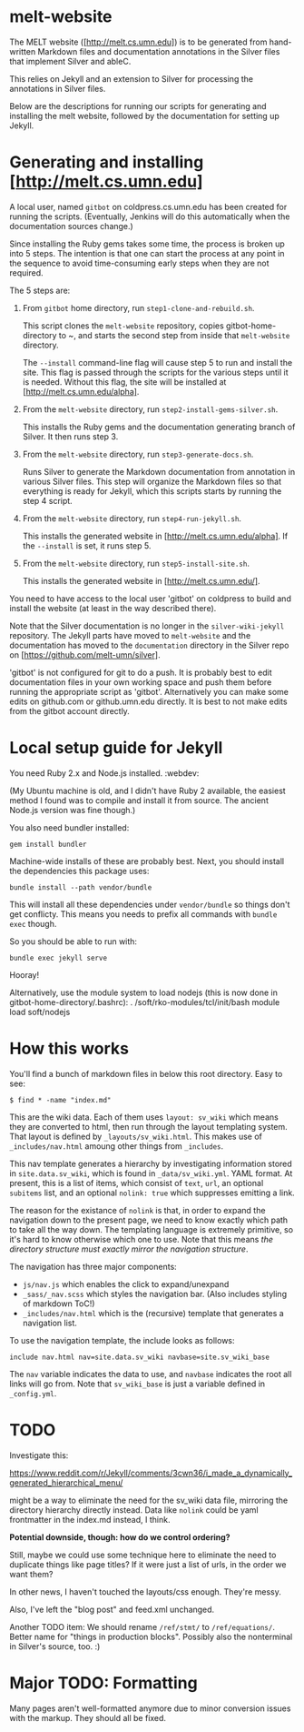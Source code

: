 # melt-website

The MELT website ([http://melt.cs.umn.edu]) is to be generated from
hand-written Markdown files and documentation annotations in the
Silver files that implement Silver and ableC.

This relies on Jekyll and an extension to Silver for processing the
annotations in Silver files.  

Below are the descriptions for running our scripts for generating and
installing the melt website, followed by the documentation for setting
up Jekyll.

# Generating and installing [http://melt.cs.umn.edu]

A local user, named ``gitbot`` on coldpress.cs.umn.edu has been created for
running the scripts.  (Eventually, Jenkins will do this automatically
when the documentation sources change.)

Since installing the Ruby gems takes some time, the process is broken
up into 5 steps.  The intention is that one can start the process at
any point in the sequence to avoid time-consuming early steps when
they are not required.

The 5 steps are:

1. From ``gitbot`` home directory, run ``step1-clone-and-rebuild.sh``.

   This script  clones the ``melt-website`` repository, copies
   gitbot-home-directory to ~,  and starts the second step from inside
   that ``melt-website`` directory.

   The ``--install`` command-line flag will cause step 5 to run and
   install the site.  This flag is passed through the scripts for the
   various steps until it is needed. Without this flag, the site will be
   installed at [http://melt.cs.umn.edu/alpha].

2. From the ``melt-website`` directory, run ``step2-install-gems-silver.sh``. 

   This installs the Ruby gems and the documentation generating branch
   of Silver.  It then runs step 3.

3. From the ``melt-website`` directory, run ``step3-generate-docs.sh``. 

   Runs Silver to generate the Markdown documentation from annotation
   in various Silver files.  This step will organize the Markdown
   files so that everything is ready for Jekyll, which this scripts
   starts by running the step 4 script.

4. From the ``melt-website`` directory, run ``step4-run-jekyll.sh``. 

   This installs the generated website in
   [http://melt.cs.umn.edu/alpha].  If the
   ``--install`` is set, it runs step 5.

5. From the ``melt-website`` directory, run ``step5-install-site.sh``. 

   This installs the generated website in
   [http://melt.cs.umn.edu/].

You need to have access to the local user 'gitbot' on coldpress to build and install the website (at least in the way described there).

Note that the Silver documentation is no longer in the `silver-wiki-jekyll` repository.  The Jekyll parts have moved to `melt-website` and the documentation has moved to the `documentation` directory in the Silver repo on [https://github.com/melt-umn/silver].

'gitbot' is not configured for git to do a push.  It is probably best to edit documentation files in your own working space and push them before running the appropriate script as 'gitbot'.  Alternatively you can make some edits on github.com or github.umn.edu directly.  It is best to not make edits from the gitbot account directly.
  

# Local setup guide for Jekyll

You need Ruby 2.x and Node.js installed. :webdev:

(My Ubuntu machine is old, and I didn't have Ruby 2 available, the easiest method I found was to compile and install it from source. The ancient Node.js version was fine though.)

You also need bundler installed:

    gem install bundler

Machine-wide installs of these are probably best. Next, you should install the dependencies this package uses:

    bundle install --path vendor/bundle

This will install all these dependencies under `vendor/bundle` so things don't get conflicty. This means you needs to prefix all commands with `bundle exec` though.

So you should be able to run with:

    bundle exec jekyll serve

Hooray!

Alternatively, use the module system to load nodejs (this is now done in
gitbot-home-directory/.bashrc):
    . /soft/rko-modules/tcl/init/bash
    module load soft/nodejs

# How this works

You'll find a bunch of markdown files in below this root directory. Easy to see:

    $ find * -name "index.md"

This are the wiki data. Each of them uses `layout: sv_wiki` which means they are converted to html, then run through the layout templating system. That layout is defined by `_layouts/sv_wiki.html`. This makes use of `_includes/nav.html` amoung other things from `_includes`.

This nav template generates a hierarchy by investigating information stored in `site.data.sv_wiki`, which is found in `_data/sv_wiki.yml`. YAML format. At present, this is a list of items, which consist of `text`, `url`, an optional `subitems` list, and an optional `nolink: true` which suppresses emitting a link.

The reason for the existance of `nolink` is that, in order to expand the navigation down to the present page, we need to know exactly which path to take all the way down. The templating language is extremely primitive, so it's hard to know otherwise which one to use. Note that this means *the directory structure must exactly mirror the navigation structure*.

The navigation has three major components:

* `js/nav.js` which enables the click to expand/unexpand
* `_sass/_nav.scss` which styles the navigation bar. (Also includes styling of markdown ToC!)
* `_includes/nav.html` which is the (recursive) template that generates a navigation list.

To use the navigation template, the include looks as follows:

    include nav.html nav=site.data.sv_wiki navbase=site.sv_wiki_base

The `nav` variable indicates the data to use, and `navbase` indicates the root all links will go from. Note that `sv_wiki_base` is just a variable defined in `_config.yml`.

# TODO

Investigate this:

https://www.reddit.com/r/Jekyll/comments/3cwn36/i_made_a_dynamically_generated_hierarchical_menu/

might be a way to eliminate the need for the sv_wiki data file, mirroring the directory hierarchy directly instead. Data like `nolink` could be yaml frontmatter in the index.md instead, I think.

**Potential downside, though: how do we control ordering?**

Still, maybe we could use some technique here to eliminate the need to duplicate things like page titles? If it were just a list of urls, in the order we want them?


In other news, I haven't touched the layouts/css enough. They're messy.

Also, I've left the "blog post" and feed.xml unchanged.

Another TODO item: We should rename `/ref/stmt/` to `/ref/equations/`. Better name for "things in production blocks". Possibly also the nonterminal in Silver's source, too. :)


# Major TODO: Formatting

Many pages aren't well-formatted anymore due to minor conversion issues with the markup. They should all be fixed.

